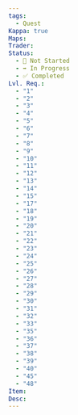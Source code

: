 ```yaml
---
tags:
  - Quest
Kappa: true
Maps: 
Trader: 
Status:
  - 🛑 Not Started
  - ➡️ In Progress
  - ✅ Completed
Lvl. Req.:
  - "1"
  - "2"
  - "3"
  - "4"
  - "5"
  - "6"
  - "7"
  - "8"
  - "9"
  - "10"
  - "11"
  - "12"
  - "13"
  - "14"
  - "15"
  - "17"
  - "18"
  - "19"
  - "20"
  - "21"
  - "22"
  - "23"
  - "24"
  - "25"
  - "26"
  - "27"
  - "28"
  - "29"
  - "30"
  - "31"
  - "32"
  - "33"
  - "35"
  - "36"
  - "37"
  - "38"
  - "39"
  - "40"
  - "45"
  - "48"
Item: 
Desc:
---
```

